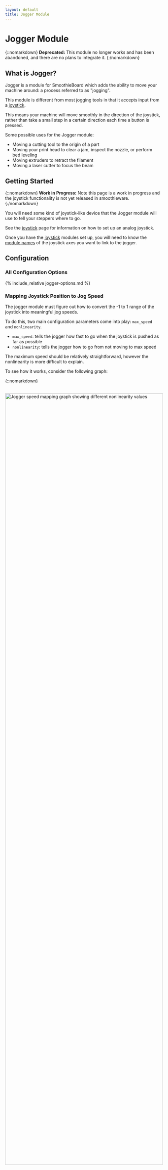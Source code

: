 ```yaml
---
layout: default
title: Jogger Module
---
```


# Jogger Module

{::nomarkdown}
<sl-alert variant="danger" open>
  <sl-icon slot="icon" name="exclamation-triangle"></sl-icon>
  <strong>Deprecated:</strong> This module no longer works and has been abandoned, and there are no plans to integrate it.
</sl-alert>
{:/nomarkdown}

## What is Jogger?

Jogger is a module for SmoothieBoard which adds the ability to move your machine around: a process referred to as "jogging".

This module is different from most jogging tools in that it accepts input from a [joystick](joystick).

This means your machine will move smoothly in the direction of the joystick, rather than take a small step in a certain direction each time a button is pressed.

Some possible uses for the Jogger module:

- Moving a cutting tool to the origin of a part
- Moving your print head to clear a jam, inspect the nozzle, or perform bed leveling
- Moving extruders to retract the filament
- Moving a laser cutter to focus the beam

## Getting Started

{::nomarkdown}
<sl-alert variant="danger" open>
  <sl-icon slot="icon" name="exclamation-triangle"></sl-icon>
  <strong>Work in Progress:</strong> Note this page is a work in progress and the joystick functionality is not yet released in smoothieware.
</sl-alert>
{:/nomarkdown}

You will need some kind of joystick-like device that the Jogger module will use to tell your steppers where to go.

See the [joystick](joystick) page for information on how to set up an analog joystick.

Once you have the [joystick](joystick) modules set up, you will need to know the [module names](module-name) of the joystick axes you want to link to the jogger.

## Configuration

### All Configuration Options

{% include_relative jogger-options.md %}

### Mapping Joystick Position to Jog Speed

The jogger module must figure out how to convert the -1 to 1 range of the joystick into meaningful jog speeds.

To do this, two main configuration parameters come into play: `max_speed` and `nonlinearity`.

- `max_speed`: tells the jogger how fast to go when the joystick is pushed as far as possible
- `nonlinearity`: tells the jogger how to go from not moving to max speed

The maximum speed should be relatively straightforward, however the nonlinearity is more difficult to explain.

To see how it works, consider the following graph:

{::nomarkdown}
<a href="/images/joystick-speed-map.png">
  <img src="/images/joystick-speed-map.png" alt="Jogger speed mapping graph showing different nonlinearity values" style="display: block; margin: 2rem auto; min-width: 640px; width: 80%; max-width: 800px;"/>
</a>
{:/nomarkdown}

On the X-axis is the joystick position, from not moved on the left (0.00) to fully moved on the right (1.00).

On the Y-axis is the jogging speed, where 0% is not moving and 100% is moving as fast as possible.

The different colored lines show how the nonlinearity parameter affects the jog speed.

The table below describes the values demonstrated in the chart above:

| Nonlinearity | Comments |
| ------------ | -------- |
| 1.0          | Linear change, moving the joystick halfway will go half of max speed |
| 1.2          | Tiny nonlinearity, will likely be indistinguishable from linear |
| 1.5          | Small nonlinearity, speed will be slightly slower for small joystick movement |
| 2.0          | Normal nonlinearity, jogging will be very slow and controlled for small joystick movement, and quickly gain speed for large movements |
| 3.0          | Large nonlinearity, jogger will barely move until joystick is pushed to ~%20, and speed will gain very quickly from here. This might be too large a value for most users |

Notice for all the example values in the chart above, there is a region below ~0.05 on the joystick axis where the jogger does not move at all.

This is the `dead_zone` configuration, which is used to make sure the joystick has actually moved before jogging.

If undesired jogging occurs, increase the `dead_zone` value.

## Examples

### Set Jog Axes

The command to set the jog axes is `M777` by default, unless changed by the `m_code_set` configuration.

To use the command, type the M-code followed by the letters to use for jog axes (in order of alpha, beta, etc.).

| Example       | Alpha Jog Axis | Beta Jog Axis |
| ------------- | -------------- | ------------- |
| `M777 XY`     | X              | Y             |
| `M777 XZ`     | X              | Z             |
| `M777 -Z`     | none           | Z             |

### Toggle Jog Axes

The command to toggle the jog axes is `M778` by default, unless changed by the `m_code_toggle` configuration.

Toggling the axes will cycle between the axes set in the `jog_axes` configuration.

```
M778
```

An example line of configuration is shown below:

```markdown
jogger.jog_axes             XY,XZ,-Z         #cycle between the joystick horz/vert controlling axes XY, XZ, and nothing/Z when using M778
```

In this example, the jogger will start controlling by controlling XY.

When `M778` is issued, it will change to XZ.

If issued again, it will change to nothing/Z, and if issued once more, go back to XY.

## Developer Documentation

For information on how to write a module which the jogger can read, see the [jogger developer documentation](jogger-dev).

